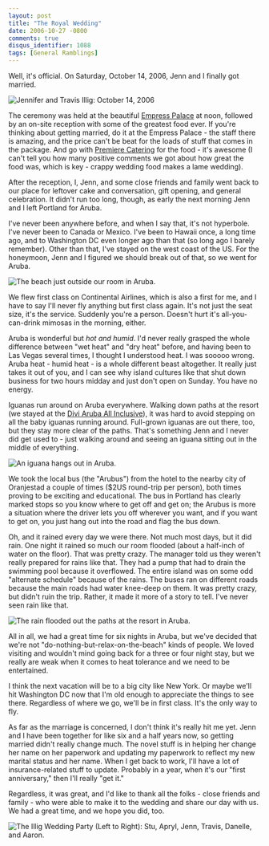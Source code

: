 ```yaml
---
layout: post
title: "The Royal Wedding"
date: 2006-10-27 -0800
comments: true
disqus_identifier: 1088
tags: [General Ramblings]
---
```

Well, it's official. On Saturday, October 14, 2006, Jenn and I finally
got married.
 
 ![Jennifer and Travis Illig: October 14,
2006](https://hyqi8g.dm2302.livefilestore.com/y2pqfelK9tyEKyKMiGxYTmQA0aQgmeJMxaTLZQdfsS_zOlxhcTvH0wIK_qahvZdqIWNcDnjYuaecjh3OUAAXYPgNrLemggs7bwY9NfkyEYV_uQ/20061027jenntrav.jpg?psid=1)
 
 The ceremony was held at the beautiful [Empress
Palace](http://www.empresspalace.com) at noon, followed by an on-site
reception with some of the greatest food ever. If you're thinking about
getting married, do it at the Empress Palace - the staff there is
amazing, and the price can't be beat for the loads of stuff that comes
in the package. And go with [Premiere
Catering](http://www.premierecatering.biz/) for the food - it's awesome
(I can't tell you how many positive comments we got about how great the
food was, which is key - crappy wedding food makes a lame wedding).
 
 After the reception, I, Jenn, and some close friends and family went
back to our place for leftover cake and conversation, gift opening, and
general celebration. It didn't run too long, though, as early the next
morning Jenn and I left Portland for Aruba.
 
 I've never been anywhere before, and when I say that, it's not
hyperbole. I've never been to Canada or Mexico. I've been to Hawaii
once, a long time ago, and to Washington DC even longer ago than that
(so long ago I barely remember). Other than that, I've stayed on the
west coast of the US. For the honeymoon, Jenn and I figured we should
break out of that, so we went for Aruba.
 
 ![The beach just outside our room in
Aruba.](https://hyqi8g.dm2304.livefilestore.com/y2pKd8hFpUESlXeV_QmidSkFlSMAdNFNKfBIAIiRrSaAVLwsB9vjIO2My2NpvVHaPF7MWNzD1YXDRco5_xflUV_lrMi9yQKgYhD7H5bD1js61U/20061027arubabeach.jpg?psid=1)
 
 We flew first class on Continental Airlines, which is also a first for
me, and I have to say I'll never fly anything but first class again.
It's not just the seat size, it's the service. Suddenly you're a person.
Doesn't hurt it's all-you-can-drink mimosas in the morning, either.
 
 Aruba is wonderful but *hot and humid*. I'd never really grasped the
whole difference between "wet heat" and "dry heat" before, and having
been to Las Vegas several times, I thought I understood heat. I was
sooooo wrong. Aruba heat - humid heat - is a whole different beast
altogether. It really just takes it out of you, and I can see why island
cultures like that shut down business for two hours midday and just
don't open on Sunday. You have no energy.
 
 Iguanas run around on Aruba everywhere. Walking down paths at the
resort (we stayed at the [Divi Aruba All
Inclusive](http://www.diviaruba.com/)), it was hard to avoid stepping on
all the baby iguanas running around. Full-grown iguanas are out there,
too, but they stay more clear of the paths. That's something Jenn and I
never did get used to - just walking around and seeing an iguana sitting
out in the middle of everything.
 
 ![An iguana hangs out in
Aruba.](https://hyqi8g.dm2303.livefilestore.com/y2pnNbs87wGezoLB6wHq35GGSSXPrKvXlDOQhhKLR3n2h4N17IylW1eZ5zSRcKdJ7H1zSqoChoJAVFqoZzuCLjA8_e3ICgv5M_74TnpW4qrcjY/20061027arubaiguana.jpg?psid=1)
 
 We took the local bus (the "Arubus") from the hotel to the nearby city
of Oranjestad a couple of times (\$2US round-trip per person), both
times proving to be exciting and educational. The bus in Portland has
clearly marked stops so you know where to get off and get on; the Arubus
is more a situation where the driver lets you off wherever you want, and
if you want to get on, you just hang out into the road and flag the bus
down.
 
 Oh, and it rained every day we were there. Not much most days, but it
did rain. One night it rained so much our room flooded (about a
half-inch of water on the floor). That was pretty crazy. The manager
told us they weren't really prepared for rains like that. They had a
pump that had to drain the swimming pool because it overflowed. The
entire island was on some odd "alternate schedule" because of the rains.
The buses ran on different roads because the main roads had water
knee-deep on them. It was pretty crazy, but didn't ruin the trip.
Rather, it made it more of a story to tell. I've never seen rain like
that.
 
 ![The rain flooded out the paths at the resort in
Aruba.](https://hyqi8g.dm2302.livefilestore.com/y2pzsyeJUhxK7w-MScA5rJgZBbJUMvMbJesGdxbjAhqiVE91ttFUykGUjIiyO12Nbvosu3myhH1NOcySNVCzsPNqJvSLDUr-n4bn0OV0UalEV4/20061027arubaflood.jpg?psid=1)
 
 All in all, we had a great time for six nights in Aruba, but we've
decided that we're not "do-nothing-but-relax-on-the-beach" kinds of
people. We loved visiting and wouldn't mind going back for a three or
four night stay, but we really are weak when it comes to heat tolerance
and we need to be entertained.
 
 I think the next vacation will be to a big city like New York. Or maybe
we'll hit Washington DC now that I'm old enough to appreciate the things
to see there. Regardless of where we go, we'll be in first class. It's
the only way to fly.
 
 As far as the marriage is concerned, I don't think it's really hit me
yet. Jenn and I have been together for like six and a half years now, so
getting married didn't really change much. The novel stuff is in helping
her change her name on her paperwork and updating my paperwork to
reflect my new marital status and her name. When I get back to work,
I'll have a lot of insurance-related stuff to update. Probably in a
year, when it's our "first anniversary," then I'll really "get it."
 
 Regardless, it was great, and I'd like to thank all the folks - close
friends and family - who were able to make it to the wedding and share
our day with us. We had a great time, and we hope you did, too.
 
 ![The Illig Wedding Party (Left to Right): Stu, Apryl, Jenn, Travis,
Danelle, and
Aaron.](https://hyqi8g.dm1.livefilestore.com/y2p52KRaKp48dnaSZgFwdXph0uFT51N0r4jMgC1pPOLbAJj2oTZGMqQudL2MPfwZ0f2QCn_59hih6HYemtRmWQ6q6PMvOdcSkSf5d3RM8eZDyE/20061027weddingparty.jpg?psid=1)

